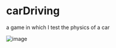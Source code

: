 # carDriving
a game in which I test the physics of a car

![image](https://user-images.githubusercontent.com/37046811/163716107-6a27cca5-6331-4a0b-a39a-04cf26b532f5.png)
